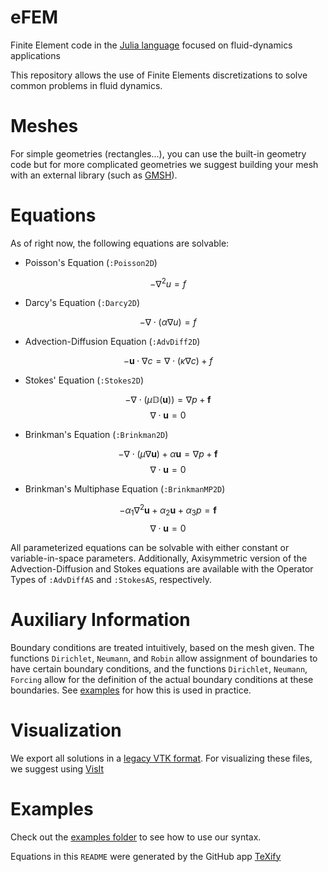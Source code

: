 # eFEM
Finite Element code in the [Julia language](https://julialang.org/) focused on fluid-dynamics applications

This repository allows the use of Finite Elements discretizations to solve
common problems in fluid dynamics. 

# Meshes

For simple geometries (rectangles...), you can use the built-in 
geometry code but for more complicated geometries we suggest building your mesh with 
an external library (such as [GMSH](http://gmsh.info/)).

# Equations

As of right now, the following equations are solvable:

* Poisson's Equation (`:Poisson2D`)

$$ -\nabla^2 u = f$$

* Darcy's Equation (`:Darcy2D`)

$$ -\nabla\cdot\big(\alpha \nabla u\big) = f$$

* Advection-Diffusion Equation (`:AdvDiff2D`)

$$ -\mathbf{u}\cdot \nabla c = \nabla\cdot\big(\kappa \nabla c\big) + f$$

* Stokes' Equation (`:Stokes2D`)

$$ -\nabla\cdot\big(\mu\mathbb{D}(\mathbf{u})\big) = \nabla p + \mathbf{f}$$
$$ \nabla\cdot\mathbf{u} = 0 $$

* Brinkman's Equation (`:Brinkman2D`)

$$ -\nabla\cdot\big(\mu\nabla\mathbf{u}\big) + \alpha\mathbf{u}= \nabla p + \mathbf{f}$$
$$ \nabla\cdot\mathbf{u} = 0 $$

* Brinkman's Multiphase Equation (`:BrinkmanMP2D`)

$$ -\alpha_1\nabla^2\mathbf{u} + \alpha_2\mathbf{u} + \alpha_3 p = \mathbf{f}$$
$$ \nabla\cdot\mathbf{u} = 0 $$

All parameterized equations can be solvable with either constant or variable-in-space parameters. Additionally, Axisymmetric version of the Advection-Diffusion and Stokes equations are available with the Operator Types of `:AdvDiffAS` and `:StokesAS`, respectively. 

# Auxiliary Information

Boundary conditions are treated intuitively, based on the mesh given. The functions `Dirichlet`, `Neumann`, and `Robin` allow assignment of boundaries to have certain boundary conditions, and the functions `Dirichlet`, `Neumann`, `Forcing` allow for the definition of the actual boundary conditions at these boundaries. See [examples](examples/) for how this is used in practice.

# Visualization

We export all solutions in a [legacy VTK format](https://www.vtk.org/VTK/img/file-formats.pdf). For visualizing these files, we suggest using [VisIt](https://wci.llnl.gov/simulation/computer-codes/visit/)

# Examples 

Check out the [examples folder](examples/) to see how to use our syntax.

Equations in this `README` were generated by the GitHub app [TeXify](https://github.com/apps/texify)